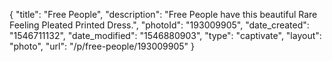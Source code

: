 {
    "title": "Free People",
    "description": "Free People have this beautiful Rare Feeling Pleated Printed Dress.",
    "photoId": "193009905",
    "date_created": "1546711132",
    "date_modified": "1546880903",
    "type": "captivate",
    "layout": "photo",
    "url": "\/p\/free-people\/193009905"
}